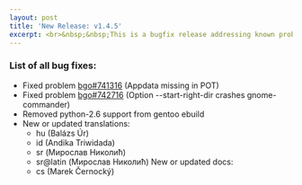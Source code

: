 ```yaml
---
layout: post
title: 'New Release: v1.4.5'
excerpt: <br>&nbsp;&nbsp;This is a bugfix release addressing known problems in 1.4.4 release.
---
```


### List of all bug fixes:

* Fixed problem [bgo#741316](https://bugzilla.gnome.org/show_bug.cgi?id=741316) (Appdata missing in POT) 
* Fixed problem [bgo#742716](https://bugzilla.gnome.org/show_bug.cgi?id=742716) (Option --start-right-dir crashes gnome-commander)
* Removed python-2.6 support from gentoo ebuild
* New or updated translations:
    * hu (Balázs Úr)
    * id (Andika Triwidada)
    * sr (Мирослав Николић)
    * sr@latin (Мирослав Николић)
New or updated docs:
    * cs (Marek Černocký)
